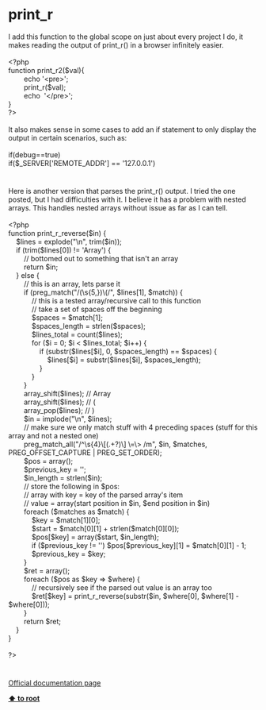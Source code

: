 # print_r




<div class="phpcode"><span class="html">
I add this function to the global scope on just about every project I do, it makes reading the output of print_r() in a browser infinitely easier.<br><br><span class="default">&lt;?php<br></span><span class="keyword">function </span><span class="default">print_r2</span><span class="keyword">(</span><span class="default">$val</span><span class="keyword">){<br>&#xA0; &#xA0; &#xA0; &#xA0; echo </span><span class="string">&apos;&lt;pre&gt;&apos;</span><span class="keyword">;<br>&#xA0; &#xA0; &#xA0; &#xA0; </span><span class="default">print_r</span><span class="keyword">(</span><span class="default">$val</span><span class="keyword">);<br>&#xA0; &#xA0; &#xA0; &#xA0; echo&#xA0; </span><span class="string">&apos;&lt;/pre&gt;&apos;</span><span class="keyword">;<br>}<br></span><span class="default">?&gt;<br></span><br>It also makes sense in some cases to add an if statement to only display the output in certain scenarios, such as:<br><br>if(debug==true)<br>if($_SERVER[&apos;REMOTE_ADDR&apos;] == &apos;127.0.0.1&apos;)</span>
</div>
  

#


<div class="phpcode"><span class="html">
Here is another version that parses the print_r() output. I tried the one posted, but I had difficulties with it. I believe it has a problem with nested arrays. This handles nested arrays without issue as far as I can tell. 
<br>
<br><span class="default">&lt;?php
<br></span><span class="keyword">function </span><span class="default">print_r_reverse</span><span class="keyword">(</span><span class="default">$in</span><span class="keyword">) {
<br>&#xA0; &#xA0; </span><span class="default">$lines </span><span class="keyword">= </span><span class="default">explode</span><span class="keyword">(</span><span class="string">&quot;\n&quot;</span><span class="keyword">, </span><span class="default">trim</span><span class="keyword">(</span><span class="default">$in</span><span class="keyword">));
<br>&#xA0; &#xA0; if (</span><span class="default">trim</span><span class="keyword">(</span><span class="default">$lines</span><span class="keyword">[</span><span class="default">0</span><span class="keyword">]) != </span><span class="string">&apos;Array&apos;</span><span class="keyword">) {
<br>&#xA0; &#xA0; &#xA0; &#xA0; </span><span class="comment">// bottomed out to something that isn&apos;t an array
<br>&#xA0; &#xA0; &#xA0; &#xA0; </span><span class="keyword">return </span><span class="default">$in</span><span class="keyword">;
<br>&#xA0; &#xA0; } else {
<br>&#xA0; &#xA0; &#xA0; &#xA0; </span><span class="comment">// this is an array, lets parse it
<br>&#xA0; &#xA0; &#xA0; &#xA0; </span><span class="keyword">if (</span><span class="default">preg_match</span><span class="keyword">(</span><span class="string">&quot;/(\s{5,})\(/&quot;</span><span class="keyword">, </span><span class="default">$lines</span><span class="keyword">[</span><span class="default">1</span><span class="keyword">], </span><span class="default">$match</span><span class="keyword">)) {
<br>&#xA0; &#xA0; &#xA0; &#xA0; &#xA0; &#xA0; </span><span class="comment">// this is a tested array/recursive call to this function
<br>&#xA0; &#xA0; &#xA0; &#xA0; &#xA0; &#xA0; // take a set of spaces off the beginning
<br>&#xA0; &#xA0; &#xA0; &#xA0; &#xA0; &#xA0; </span><span class="default">$spaces </span><span class="keyword">= </span><span class="default">$match</span><span class="keyword">[</span><span class="default">1</span><span class="keyword">];
<br>&#xA0; &#xA0; &#xA0; &#xA0; &#xA0; &#xA0; </span><span class="default">$spaces_length </span><span class="keyword">= </span><span class="default">strlen</span><span class="keyword">(</span><span class="default">$spaces</span><span class="keyword">);
<br>&#xA0; &#xA0; &#xA0; &#xA0; &#xA0; &#xA0; </span><span class="default">$lines_total </span><span class="keyword">= </span><span class="default">count</span><span class="keyword">(</span><span class="default">$lines</span><span class="keyword">);
<br>&#xA0; &#xA0; &#xA0; &#xA0; &#xA0; &#xA0; for (</span><span class="default">$i </span><span class="keyword">= </span><span class="default">0</span><span class="keyword">; </span><span class="default">$i </span><span class="keyword">&lt; </span><span class="default">$lines_total</span><span class="keyword">; </span><span class="default">$i</span><span class="keyword">++) {
<br>&#xA0; &#xA0; &#xA0; &#xA0; &#xA0; &#xA0; &#xA0; &#xA0; if (</span><span class="default">substr</span><span class="keyword">(</span><span class="default">$lines</span><span class="keyword">[</span><span class="default">$i</span><span class="keyword">], </span><span class="default">0</span><span class="keyword">, </span><span class="default">$spaces_length</span><span class="keyword">) == </span><span class="default">$spaces</span><span class="keyword">) {
<br>&#xA0; &#xA0; &#xA0; &#xA0; &#xA0; &#xA0; &#xA0; &#xA0; &#xA0; &#xA0; </span><span class="default">$lines</span><span class="keyword">[</span><span class="default">$i</span><span class="keyword">] = </span><span class="default">substr</span><span class="keyword">(</span><span class="default">$lines</span><span class="keyword">[</span><span class="default">$i</span><span class="keyword">], </span><span class="default">$spaces_length</span><span class="keyword">);
<br>&#xA0; &#xA0; &#xA0; &#xA0; &#xA0; &#xA0; &#xA0; &#xA0; }
<br>&#xA0; &#xA0; &#xA0; &#xA0; &#xA0; &#xA0; }
<br>&#xA0; &#xA0; &#xA0; &#xA0; }
<br>&#xA0; &#xA0; &#xA0; &#xA0; </span><span class="default">array_shift</span><span class="keyword">(</span><span class="default">$lines</span><span class="keyword">); </span><span class="comment">// Array
<br>&#xA0; &#xA0; &#xA0; &#xA0; </span><span class="default">array_shift</span><span class="keyword">(</span><span class="default">$lines</span><span class="keyword">); </span><span class="comment">// (
<br>&#xA0; &#xA0; &#xA0; &#xA0; </span><span class="default">array_pop</span><span class="keyword">(</span><span class="default">$lines</span><span class="keyword">); </span><span class="comment">// )
<br>&#xA0; &#xA0; &#xA0; &#xA0; </span><span class="default">$in </span><span class="keyword">= </span><span class="default">implode</span><span class="keyword">(</span><span class="string">&quot;\n&quot;</span><span class="keyword">, </span><span class="default">$lines</span><span class="keyword">);
<br>&#xA0; &#xA0; &#xA0; &#xA0; </span><span class="comment">// make sure we only match stuff with 4 preceding spaces (stuff for this array and not a nested one)
<br>&#xA0; &#xA0; &#xA0; &#xA0; </span><span class="default">preg_match_all</span><span class="keyword">(</span><span class="string">&quot;/^\s{4}\[(.+?)\] \=\&gt; /m&quot;</span><span class="keyword">, </span><span class="default">$in</span><span class="keyword">, </span><span class="default">$matches</span><span class="keyword">, </span><span class="default">PREG_OFFSET_CAPTURE </span><span class="keyword">| </span><span class="default">PREG_SET_ORDER</span><span class="keyword">);
<br>&#xA0; &#xA0; &#xA0; &#xA0; </span><span class="default">$pos </span><span class="keyword">= array();
<br>&#xA0; &#xA0; &#xA0; &#xA0; </span><span class="default">$previous_key </span><span class="keyword">= </span><span class="string">&apos;&apos;</span><span class="keyword">;
<br>&#xA0; &#xA0; &#xA0; &#xA0; </span><span class="default">$in_length </span><span class="keyword">= </span><span class="default">strlen</span><span class="keyword">(</span><span class="default">$in</span><span class="keyword">);
<br>&#xA0; &#xA0; &#xA0; &#xA0; </span><span class="comment">// store the following in $pos:
<br>&#xA0; &#xA0; &#xA0; &#xA0; // array with key = key of the parsed array&apos;s item
<br>&#xA0; &#xA0; &#xA0; &#xA0; // value = array(start position in $in, $end position in $in)
<br>&#xA0; &#xA0; &#xA0; &#xA0; </span><span class="keyword">foreach (</span><span class="default">$matches </span><span class="keyword">as </span><span class="default">$match</span><span class="keyword">) {
<br>&#xA0; &#xA0; &#xA0; &#xA0; &#xA0; &#xA0; </span><span class="default">$key </span><span class="keyword">= </span><span class="default">$match</span><span class="keyword">[</span><span class="default">1</span><span class="keyword">][</span><span class="default">0</span><span class="keyword">];
<br>&#xA0; &#xA0; &#xA0; &#xA0; &#xA0; &#xA0; </span><span class="default">$start </span><span class="keyword">= </span><span class="default">$match</span><span class="keyword">[</span><span class="default">0</span><span class="keyword">][</span><span class="default">1</span><span class="keyword">] + </span><span class="default">strlen</span><span class="keyword">(</span><span class="default">$match</span><span class="keyword">[</span><span class="default">0</span><span class="keyword">][</span><span class="default">0</span><span class="keyword">]);
<br>&#xA0; &#xA0; &#xA0; &#xA0; &#xA0; &#xA0; </span><span class="default">$pos</span><span class="keyword">[</span><span class="default">$key</span><span class="keyword">] = array(</span><span class="default">$start</span><span class="keyword">, </span><span class="default">$in_length</span><span class="keyword">);
<br>&#xA0; &#xA0; &#xA0; &#xA0; &#xA0; &#xA0; if (</span><span class="default">$previous_key </span><span class="keyword">!= </span><span class="string">&apos;&apos;</span><span class="keyword">) </span><span class="default">$pos</span><span class="keyword">[</span><span class="default">$previous_key</span><span class="keyword">][</span><span class="default">1</span><span class="keyword">] = </span><span class="default">$match</span><span class="keyword">[</span><span class="default">0</span><span class="keyword">][</span><span class="default">1</span><span class="keyword">] - </span><span class="default">1</span><span class="keyword">;
<br>&#xA0; &#xA0; &#xA0; &#xA0; &#xA0; &#xA0; </span><span class="default">$previous_key </span><span class="keyword">= </span><span class="default">$key</span><span class="keyword">;
<br>&#xA0; &#xA0; &#xA0; &#xA0; }
<br>&#xA0; &#xA0; &#xA0; &#xA0; </span><span class="default">$ret </span><span class="keyword">= array();
<br>&#xA0; &#xA0; &#xA0; &#xA0; foreach (</span><span class="default">$pos </span><span class="keyword">as </span><span class="default">$key </span><span class="keyword">=&gt; </span><span class="default">$where</span><span class="keyword">) {
<br>&#xA0; &#xA0; &#xA0; &#xA0; &#xA0; &#xA0; </span><span class="comment">// recursively see if the parsed out value is an array too
<br>&#xA0; &#xA0; &#xA0; &#xA0; &#xA0; &#xA0; </span><span class="default">$ret</span><span class="keyword">[</span><span class="default">$key</span><span class="keyword">] = </span><span class="default">print_r_reverse</span><span class="keyword">(</span><span class="default">substr</span><span class="keyword">(</span><span class="default">$in</span><span class="keyword">, </span><span class="default">$where</span><span class="keyword">[</span><span class="default">0</span><span class="keyword">], </span><span class="default">$where</span><span class="keyword">[</span><span class="default">1</span><span class="keyword">] - </span><span class="default">$where</span><span class="keyword">[</span><span class="default">0</span><span class="keyword">]));
<br>&#xA0; &#xA0; &#xA0; &#xA0; }
<br>&#xA0; &#xA0; &#xA0; &#xA0; return </span><span class="default">$ret</span><span class="keyword">;
<br>&#xA0; &#xA0; }
<br>}
<br>
<br></span><span class="default">?&gt;</span>
</span>
</div>
  

#

[Official documentation page](https://www.php.net/manual/en/function.print-r.php)

**[⬆ to root](/)**